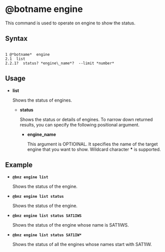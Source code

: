 # @botname engine

This command is used to operate on engine to show the status.

## Syntax

```

1 @*botname*  engine 
2.1  list
2.2.1?  status? *engine\_name*?  --limit *number*
```



## Usage

-   **list**

    Shows the status of engines.

    -   **status**

        Shows the status or details of engines. To narrow down returned results, you can specify the following positional argument.

        -   **engine\_name**

            This argument is OPTIOINAL. It specifies the name of the target engine that you want to show. Wildcard character **\*** is supported.


## Example

-   **`@bnz engine list`**

    Shows the status of the engine.

-   **`@bnz engine list status`**

    Shows the status of the engine.

-   **`@bnz engine list status SAT1IWS`**

    Shows the status of the engine whose name is SAT1IWS.

-   **`@bnz engine list status SAT1IW*`**

    Shows the status of all the engines whose names start with SAT1IW.


